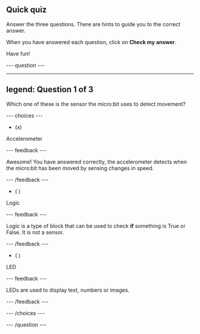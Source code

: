 ## Quick quiz

Answer the three questions. There are hints to guide you to the correct answer.

When you have answered each question, click on **Check my answer**.

Have fun!

--- question ---

---
legend: Question 1 of 3
---

Which one of these is the sensor the micro:bit uses to detect movement?

--- choices ---

- (x) 

Accelerometer

  --- feedback ---

  Awesome! You have answered correctly, the accelerometer detects when the micro:bit has been moved by sensing changes in speed.

  --- /feedback ---

- ( ) 

Logic

  --- feedback ---
  
  Logic is a type of block that can be used to check **if** something is True or False. It is not a sensor.

  --- /feedback ---

- ( )

LED

  --- feedback ---

  LEDs are used to display text, numbers or images.

  --- /feedback ---

--- /choices ---

--- /question ---

